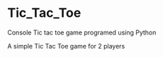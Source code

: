 # Tic_Tac_Toe
Console Tic tac toe game programed using Python


A simple Tic Tac Toe game for 2 players 

